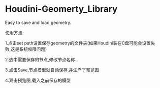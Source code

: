 # Houdini-Geomerty_Library
Easy to save and load geometry.

使用方法:

  1.点击set path设置保存geometry的文件夹(如果Houdini装在C盘可能会设置失败,这是系统权限问题)
  
  2.选中需要保存的节点,修改节点名称.
  
  3.点击Save,节点模型就自动保存,并生产了预览图
  
  4.双击预览图,载入之前保存的模型
